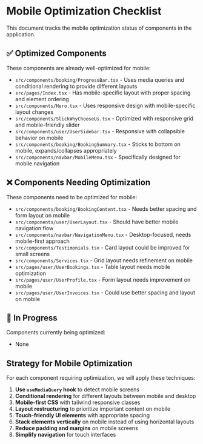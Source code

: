 
# Mobile Optimization Checklist

This document tracks the mobile optimization status of components in the application.

## ✅ Optimized Components

These components are already well-optimized for mobile:

- `src/components/booking/ProgressBar.tsx` - Uses media queries and conditional rendering to provide different layouts
- `src/pages/Index.tsx` - Has mobile-specific layout with proper spacing and element ordering
- `src/components/Hero.tsx` - Uses responsive design with mobile-specific layout changes
- `src/components/SlickWhyChooseUs.tsx` - Optimized with responsive grid and mobile-friendly slider
- `src/components/user/UserSidebar.tsx` - Responsive with collapsible behavior on mobile
- `src/components/booking/BookingSummary.tsx` - Sticks to bottom on mobile, expands/collapses appropriately
- `src/components/navbar/MobileMenu.tsx` - Specifically designed for mobile navigation

## ❌ Components Needing Optimization

These components need to be optimized for mobile:

- `src/components/booking/BookingContent.tsx` - Needs better spacing and form layout on mobile
- `src/components/user/UserLayout.tsx` - Should have better mobile navigation flow
- `src/components/navbar/NavigationMenu.tsx` - Desktop-focused, needs mobile-first approach
- `src/components/Testimonials.tsx` - Card layout could be improved for small screens
- `src/components/Services.tsx` - Grid layout needs refinement on mobile
- `src/pages/user/UserBookings.tsx` - Table layout needs mobile optimization
- `src/pages/user/UserProfile.tsx` - Form layout needs improvement on mobile
- `src/pages/user/UserInvoices.tsx` - Could use better spacing and layout on mobile

## 🔄 In Progress

Components currently being optimized:

- None

## Strategy for Mobile Optimization

For each component requiring optimization, we will apply these techniques:

1. **Use `useMediaQuery` hook** to detect mobile screens
2. **Conditional rendering** for different layouts between mobile and desktop
3. **Mobile-first CSS** with tailwind responsive classes
4. **Layout restructuring** to prioritize important content on mobile
5. **Touch-friendly UI elements** with appropriate spacing
6. **Stack elements vertically** on mobile instead of using horizontal layouts
7. **Reduce padding and margins** on mobile screens
8. **Simplify navigation** for touch interfaces
